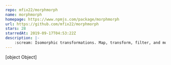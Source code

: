 ```yaml
---
repo: mfix22/morphmorph
name: morphmorph
homepage: https://www.npmjs.com/package/morphmorph
url: https://github.com/mfix22/morphmorph
stars: 28
starredAt: 2019-09-17T04:53:22Z
description: |-
    :scream: Isomorphic transformations. Map, transform, filter, and morph your objects
---
```


[object Object]
